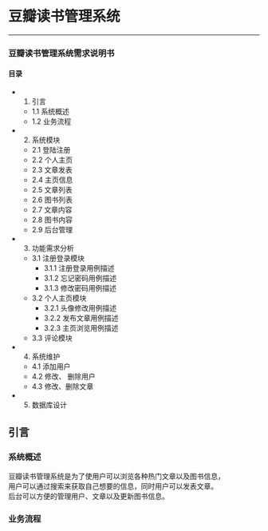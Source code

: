 # 豆瓣读书管理系统
-------------------
### 豆瓣读书管理系统需求说明书
#### 目录
- 1. 引言
    - 1.1 系统概述
    - 1.2   业务流程
- 2. 系统模块
    - 2.1 登陆注册
    - 2.2 个人主页
    - 2.3 文章发表
    - 2.4 主页信息
    - 2.5 文章列表
    - 2.6 图书列表
    - 2.7 文章内容
    - 2.8 图书内容
    - 2.9 后台管理
- 3. 功能需求分析
    -  3.1 注册登录模块
        - 3.1.1 注册登录用例描述
        - 3.1.2 忘记密码用例描述
        - 3.1.3 修改密码用例描述
    - 3.2 个人主页模块
        - 3.2.1 头像修改用例描述
        - 3.2.2 发布文章用例描述
        - 3.2.3 主页浏览用例描述
    - 3.3 评论模块
- 4. 系统维护
    - 4.1 添加用户
    - 4.2 修改、 删除用户
    - 4.3 修改、删除文章
- 5. 数据库设计

## 引言
### 系统概述
<pre >
豆瓣读书管理系统是为了使用户可以浏览各种热门文章以及图书信息，
用户可以通过搜索来获取自己想要的信息，同时用户可以发表文章。
后台可以方便的管理用户、文章以及更新图书信息。
</pre>

### 业务流程

